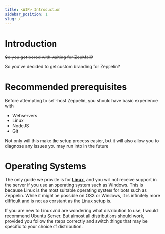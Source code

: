 ```yaml
---
title: <WIP> Introduction
sidebar_position: 1
slug: /
---
```


# Introduction

~~So you got bored with waiting for ZepMail?~~

So you've decided to get custom branding for Zeppelin?

# Recommended prerequisites

Before attempting to self-host Zeppelin, you should have basic experience with

- Webservers
- Linux
- NodeJS
- Git

Not only will this make the setup process easier, but it will also allow you to diagnose any issues you may run into in the future

# Operating Systems

The only guide we provide is for **[Linux](./guides/operating-systems/ubuntu-18.md)**, and you will not receive support in the server if you use an operating system such as Windows. This is because Linux is the most suitable operating system for bots such as Zeppelin. While it might be possible on OSX or Windows, it is infinitely more difficult and is not as constant as the Linux setup is.

If you are new to Linux and are wondering what distribution to use, I would recommend Ubuntu Server. But almost all distributions should work, provided you follow the steps correctly and switch things that may be specific to your choice of distribution.
